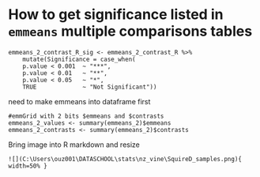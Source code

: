 # How to get significance listed in `emmeans` multiple comparisons tables

```
emmeans_2_contrast_R_sig <- emmeans_2_contrast_R %>%
    mutate(Significance = case_when(
    p.value < 0.001  ~ "***",
    p.value < 0.01   ~ "**",
    p.value < 0.05   ~ "*",
    TRUE             ~ "Not Significant"))
```
need to make emmeans into dataframe first

```
#emmGrid with 2 bits $emmeans and $contrasts
emmeans_2_values <- summary(emmeans_2)$emmeans
emmeans_2_contrasts <- summary(emmeans_2)$contrasts
```

Bring image into R markdown and resize

```
![](C:\Users\ouz001\DATASCHOOL\stats\nz_vine\SquireD_samples.png){ width=50% }
```